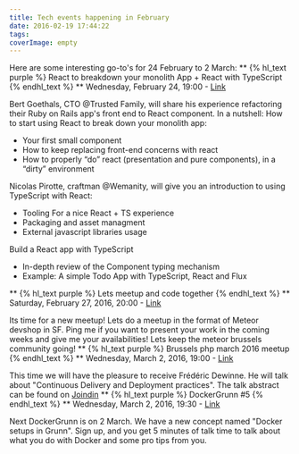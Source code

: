 ```yaml
---
title: Tech events happening in February
date: 2016-02-19 17:44:22
tags:
coverImage: empty
---
```

Here are some interesting go-to's for 24 February to 2 March:
**
{% hl_text purple %}
React to breakdown your monolith App + React with TypeScript
{% endhl_text %}
**
Wednesday, February 24, 19:00 - [Link](http://www.meetup.com/ReactJS-Belgium/events/228726810/)

Bert Goethals, CTO @Trusted Family, will share his experience refactoring their Ruby on Rails app's front end to React component. In a nutshell: 
How to start using React to break down your monolith app<!-- more -->:
- Your first small component
- How to keep replacing front-end concerns with react
- How to properly “do” react (presentation and pure components), in a “dirty” environment 

Nicolas Pirotte, craftman @Wemanity, will give you an introduction to using TypeScript with React:
- Tooling For a nice React + TS experience 
- Packaging and asset managment
- External javascript libraries usage

Build a React app with TypeScript
- In-depth review of the Component typing mechanism
- Example: A simple Todo App with TypeScript, React and Flux

**
{% hl_text purple %}
Lets meetup and code together
{% endhl_text %}
**
Saturday, February 27, 2016, 20:00 - [Link](http://www.meetup.com/Le-Wagon-Brussels-Coding-Station/events/228801418/)

Its time for a new meetup! Lets do a meetup in the format of Meteor devshop in SF. Ping me if you want to present your work in the coming weeks and give me your availabilities! Lets keep the meteor brussels community going!
**
{% hl_text purple %}
Brussels php march 2016 meetup
{% endhl_text %}
**
Wednesday, March 2, 2016, 19:00 - [Link](http://www.meetup.com/BrusselsPHP/events/228637387/)

This time we will have the pleasure to receive Frédéric Dewinne. He will talk about "Continuous Delivery and Deployment practices". The talk abstract can be found on [Joindin](http://www.meetup.com/BrusselsPHP/events/228637387/)
**
{% hl_text purple %}
DockerGrunn #5
{% endhl_text %}
**
Wednesday, March 2, 2016, 19:30 - [Link](http://www.meetup.com/DockerGrunn/events/228772460/)

Next DockerGrunn is on 2 March. We have a new concept named "Docker setups in Grunn". Sign up, and you get 5 minutes of talk time to talk about what you do with Docker and some pro tips from you.
